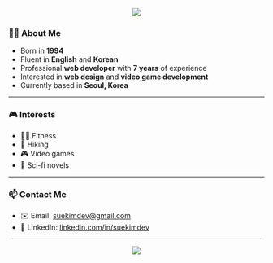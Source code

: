<p align="center">
  <img src="https://capsule-render.vercel.app/api?type=waving&color=gradient&height=120&section=header"/>
</p>

### 👩‍💻 About Me

- Born in **1994**
- Fluent in **English** and **Korean**
- Professional **web developer** with **7 years** of experience
- Interested in **web design** and **video game development**
- Currently based in **Seoul, Korea**

---

### 🎮 Interests

- 🏋️‍♀️ Fitness
- 🥾 Hiking
- 🎮 Video games
- 📖 Sci-fi novels

---

### 📫 Contact Me

- ✉️ Email: [suekimdev@gmail.com](mailto:suekimdev@gmail.com)
- 💼 LinkedIn: [linkedin.com/in/suekimdev](https://www.linkedin.com/in/suekimdev)

---

<p align="center">
  <img src="https://capsule-render.vercel.app/api?type=waving&color=gradient&height=120&section=footer"/>
</p>
